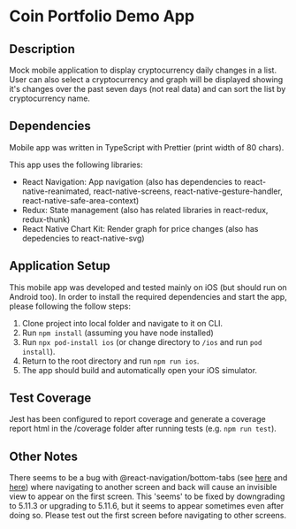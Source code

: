 # Coin Portfolio Demo App

## Description
Mock mobile application to display cryptocurrency daily changes in a list.  User can also select a cryptocurrency and graph will be displayed showing it's changes over the past seven days (not real data) and can sort the list by cryptocurrency name.

## Dependencies
Mobile app was written in TypeScript with Prettier (print width of 80 chars).

This app uses the following libraries:
- React Navigation: App navigation (also has dependencies to react-native-reanimated, react-native-screens, react-native-gesture-handler, react-native-safe-area-context)
- Redux: State management (also has related libraries in react-redux, redux-thunk)
- React Native Chart Kit: Render graph for price changes (also has depedencies to react-native-svg)

## Application Setup
This mobile app was developed and tested mainly on iOS (but should run on Android too).  In order to install the required dependencies and start the app, please following the follow steps:
1. Clone project into local folder and navigate to it on CLI.
2. Run `npm install` (assuming you have node installed)
3. Run `npx pod-install ios` (or change directory to `/ios` and run `pod install`).
4. Return to the root directory and run `npm run ios`.
5. The app should build and automatically open your iOS simulator.

## Test Coverage
Jest has been configured to report coverage and generate a coverage report html in the /coverage folder after running tests (e.g. `npm run test`).

## Other Notes
There seems to be a bug with @react-navigation/bottom-tabs (see [here](https://github.com/react-navigation/react-navigation/issues/9242) and [here](https://github.com/react-navigation/react-navigation/issues/9242)) where navigating to another screen and back will cause an invisible view to appear on the first screen.  This 'seems' to be fixed by downgrading to 5.11.3 or upgrading to 5.11.6, but it seems to appear sometimes even after doing so.  Please test out the first screen before navigating to other screens.
